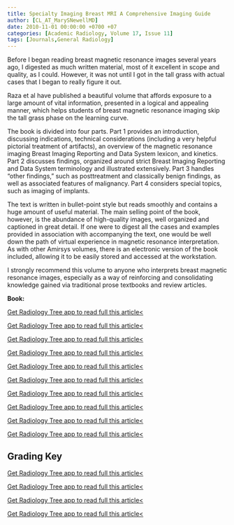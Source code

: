 ```yaml
---
title: Specialty Imaging Breast MRI A Comprehensive Imaging Guide
author: [CL_AT_MarySNewellMD]
date: 2010-11-01 00:00:00 +0700 +07
categories: [Academic Radiology, Volume 17, Issue 11]
tags: [Journals,General Radiology]
---
```

Before I began reading breast magnetic resonance images several years ago, I digested as much written material, most of it excellent in scope and quality, as I could. However, it was not until I got in the tall grass with actual cases that I began to really figure it out.

Raza et al have published a beautiful volume that affords exposure to a large amount of vital information, presented in a logical and appealing manner, which helps students of breast magnetic resonance imaging skip the tall grass phase on the learning curve.

The book is divided into four parts. Part 1 provides an introduction, discussing indications, technical considerations (including a very helpful pictorial treatment of artifacts), an overview of the magnetic resonance imaging Breast Imaging Reporting and Data System lexicon, and kinetics. Part 2 discusses findings, organized around strict Breast Imaging Reporting and Data System terminology and illustrated extensively. Part 3 handles “other findings,” such as posttreatment and classically benign findings, as well as associated features of malignancy. Part 4 considers special topics, such as imaging of implants.

The text is written in bullet-point style but reads smoothly and contains a huge amount of useful material. The main selling point of the book, however, is the abundance of high-quality images, well organized and captioned in great detail. If one were to digest all the cases and examples provided in association with accompanying the text, one would be well down the path of virtual experience in magnetic resonance interpretation. As with other Amirsys volumes, there is an electronic version of the book included, allowing it to be easily stored and accessed at the workstation.

I strongly recommend this volume to anyone who interprets breast magnetic resonance images, especially as a way of reinforcing and consolidating knowledge gained via traditional prose textbooks and review articles.

**Book:**

[Get Radiology Tree app to read full this article<](https://clinicalpub.com/app)

[Get Radiology Tree app to read full this article<](https://clinicalpub.com/app)

[Get Radiology Tree app to read full this article<](https://clinicalpub.com/app)

[Get Radiology Tree app to read full this article<](https://clinicalpub.com/app)

[Get Radiology Tree app to read full this article<](https://clinicalpub.com/app)

[Get Radiology Tree app to read full this article<](https://clinicalpub.com/app)

[Get Radiology Tree app to read full this article<](https://clinicalpub.com/app)

[Get Radiology Tree app to read full this article<](https://clinicalpub.com/app)

[Get Radiology Tree app to read full this article<](https://clinicalpub.com/app)

[Get Radiology Tree app to read full this article<](https://clinicalpub.com/app)

## Grading Key

[Get Radiology Tree app to read full this article<](https://clinicalpub.com/app)

[Get Radiology Tree app to read full this article<](https://clinicalpub.com/app)

[Get Radiology Tree app to read full this article<](https://clinicalpub.com/app)

[Get Radiology Tree app to read full this article<](https://clinicalpub.com/app)